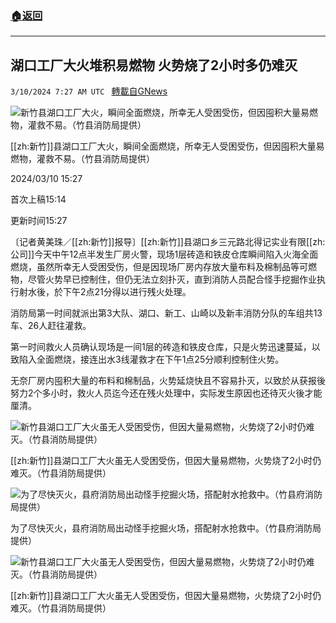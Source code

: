 ###  [:house:返回](README.md)
---


## 湖口工厂大火堆积易燃物 火势烧了2小时多仍难灭
`3/10/2024 7:27 AM UTC ` [轉載自GNews](https://gnews.org/articles/2381297)

![新竹县湖口工厂大火，瞬间全面燃烧，所幸无人受困受伤，但因囤积大量易燃物，灌救不易。（竹县消防局提供）](https://img.ltn.com.tw/Upload/news/600/2024/03/10/4603160_1_1.jpg "新竹县湖口工厂大火，瞬间全面燃烧，所幸无人受困受伤，但因囤积大量易燃物，灌救不易。（竹县消防局提供）")

[[zh:新竹]]县湖口工厂大火，瞬间全面燃烧，所幸无人受困受伤，但因囤积大量易燃物，灌救不易。（竹县消防局提供）

2024/03/10 15:27

首次上稿15:14

更新时间15:27

〔记者黄美珠／[[zh:新竹]]报导〕[[zh:新竹]]县湖口乡三元路北得记实业有限[[zh:公司]]今天中午12点半发生厂房火警，现场1层砖造和铁皮仓库瞬间陷入火海全面燃烧，虽然所幸无人受困受伤，但是因现场厂房内存放大量布料及棉制品等可燃物，尽管火势早已控制住，但仍无法立刻扑灭，直到消防人员配合怪手挖掘作业执行射水後，於下午2点21分得以进行残火处理。

消防局第一时间就派出第3大队、湖口、新工、山崎以及新丰消防分队的车组共13车、26人赶往灌救。

第一时间救火人员确认现场是一间1层的砖造和铁皮仓库，只是火势迅速蔓延，以致陷入全面燃烧，接连出水3线灌救才在下午1点25分顺利控制住火势。

无奈厂房内囤积大量的布料和棉制品，火势延烧快且不容易扑灭，以致於从获报後努力2个多小时，救火人员迄今还在残火处理中，实际发生原因也还待灭火後才能厘清。

![新竹县湖口工厂大火虽无人受困受伤，但因大量易燃物，火势烧了2小时仍难灭。（竹县消防局提供）](https://img.ltn.com.tw/Upload/news/600/2024/03/10/4603160_2_1.jpg "新竹县湖口工厂大火虽无人受困受伤，但因大量易燃物，火势烧了2小时仍难灭。（竹县消防局提供）")

[[zh:新竹]]县湖口工厂大火虽无人受困受伤，但因大量易燃物，火势烧了2小时仍难灭。（竹县消防局提供）

![为了尽快灭火，县府消防局出动怪手挖掘火场，搭配射水抢救中。（竹县府消防局提供）](https://img.ltn.com.tw/Upload/news/600/2024/03/10/4603160_5_1.jpg "为了尽快灭火，县府消防局出动怪手挖掘火场，搭配射水抢救中。（竹县府消防局提供）")

为了尽快灭火，县府消防局出动怪手挖掘火场，搭配射水抢救中。（竹县府消防局提供）

![新竹县湖口工厂大火虽无人受困受伤，但因大量易燃物，火势烧了2小时仍难灭。（竹县消防局提供）](https://img.ltn.com.tw/Upload/news/600/2024/03/10/4603160_4_1.jpg "新竹县湖口工厂大火虽无人受困受伤，但因大量易燃物，火势烧了2小时仍难灭。（竹县消防局提供）")

[[zh:新竹]]县湖口工厂大火虽无人受困受伤，但因大量易燃物，火势烧了2小时仍难灭。（竹县消防局提供）
